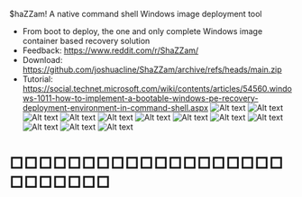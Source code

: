 $haZZam! A native command shell Windows image deployment tool
- From boot to deploy, the one and only complete Windows image container based recovery solution
- Feedback: https://www.reddit.com/r/ShaZZam/
- Download: https://github.com/joshuacline/ShaZZam/archive/refs/heads/main.zip
- Tutorial: https://social.technet.microsoft.com/wiki/contents/articles/54560.windows-1011-how-to-implement-a-bootable-windows-pe-recovery-deployment-environment-in-command-shell.aspx
![Alt text](/png/00.png "00")
![Alt text](/png/01.png "01")
![Alt text](/png/02.png "02")
![Alt text](/png/03.png "03")
![Alt text](/png/04.png "04")
![Alt text](/png/05.png "05")
![Alt text](/png/06.png "06")
![Alt text](/png/07.png "07")
![Alt text](/png/08.png "08")
![Alt text](/png/09.png "09")
![Alt text](/png/10.png "10")
![Alt text](/png/11.png "11")
#     □□□□□□□□□□□□□□□□□□□□□□□□□□
